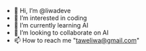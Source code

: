 - 👋 Hi, I’m @liwadeve
- 👀 I’m interested in coding
- 🌱 I’m currently learning AI
- 💞️ I’m looking to collaborate on AI
- 📫 How to reach me "taweliwa@gmail.com"

<!---
liwadeve/liwadeve is a ✨ special ✨ repository because its `README.md` (this file) appears on your GitHub profile.
You can click the Preview link to take a look at your changes.
--->

